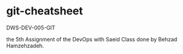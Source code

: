 # git-cheatsheet
DWS-DEV-005-GIT

the 5th Assignment of the DevOps with Saeid Class done by Behzad Hamzehzadeh.
